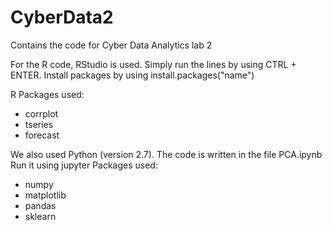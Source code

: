 # CyberData2
Contains the code for Cyber Data Analytics lab 2

For the R code, RStudio is used. Simply run the lines by using CTRL + ENTER.
Install packages by using install.packages("name")

R Packages used:
* corrplot
* tseries
* forecast


We also used Python (version 2.7).
The code is written in the file PCA.ipynb
Run it using jupyter
Packages used:
* numpy
* matplotlib
* pandas
* sklearn
